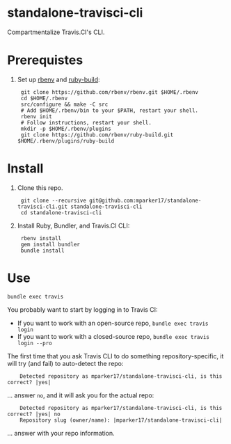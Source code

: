 # standalone-travisci-cli

Compartmentalize Travis.CI's CLI.

# Prerequistes

1. Set up [rbenv][rbenv] and [ruby-build][ruby-build]:

        git clone https://github.com/rbenv/rbenv.git $HOME/.rbenv
        cd $HOME/.rbenv
        src/configure && make -C src
        # Add $HOME/.rbenv/bin to your $PATH, restart your shell.
        rbenv init
        # Follow instructions, restart your shell.
        mkdir -p $HOME/.rbenv/plugins
        git clone https://github.com/rbenv/ruby-build.git $HOME/.rbenv/plugins/ruby-build

[rbenv]: https://github.com/rbenv/rbenv
[ruby-build]: https://github.com/rbenv/ruby-build

# Install

1. Clone this repo.

        git clone --recursive git@github.com:mparker17/standalone-travisci-cli.git standalone-travisci-cli
        cd standalone-travisci-cli

2. Install Ruby, Bundler, and Travis.CI CLI:

        rbenv install
        gem install bundler
        bundle install

# Use

`bundle exec travis`

You probably want to start by logging in to Travis CI:

* If you want to work with an open-source repo, `bundle exec travis login`
* If you want to work with a closed-source repo, `bundle exec travis login --pro`

The first time that you ask Travis CLI to do something repository-specific, it will try (and fail) to auto-detect the repo:

        Detected repository as mparker17/standalone-travisci-cli, is this correct? |yes|

... answer `no`, and it will ask you for the actual repo:

        Detected repository as mparker17/standalone-travisci-cli, is this correct? |yes| no
        Repository slug (owner/name): |mparker17/standalone-travisci-cli|

... answer with your repo information.
